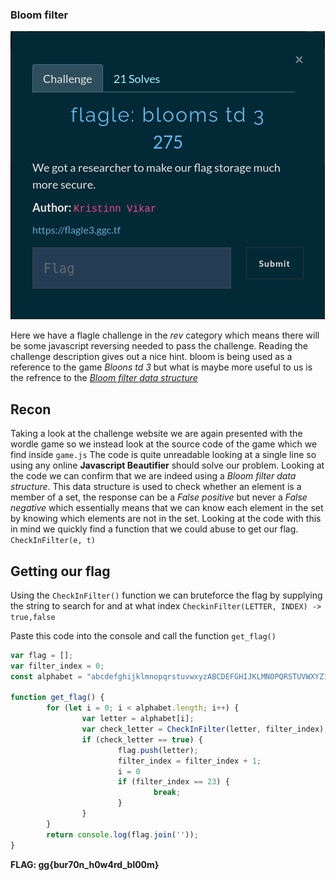### Bloom filter

![chal](challenge.png)

 Here we have a flagle challenge in the *rev* category which means there will be some javascript reversing needed to pass the challenge. Reading the challenge description gives out a nice hint. bloom is being used as a reference to the game *Bloons td 3* but what is maybe more useful to us is the refrence to the [*Bloom filter data structure*](https://en.wikipedia.org/wiki/Bloom_filter)

## Recon
Taking a look at the challenge website we are again presented with the wordle game so we instead look at the source code of the game which we find inside `game.js` The code is quite unreadable looking at a single line so using any online **Javascript Beautifier** should solve our problem. Looking at the code we can confirm that we are indeed using a *Bloom filter data structure*. This data structure is used to check whether an element is a member of a set, the response can be a *False positive* but never a *False negative* which essentially means that we can know each element in the set by knowing which elements are not in the set. Looking at the code with this in mind we quickly find a function that we could abuse to get our flag. `CheckInFilter(e, t)`


## Getting our flag
Using the `CheckInFilter()` function we can bruteforce the flag by supplying the string to search for and at what index `CheckinFilter(LETTER, INDEX) -> true,false`

Paste this code into the console and call the function `get_flag()`

```javascript
var flag = [];
var filter_index = 0;
const alphabet = "abcdefghijklmnopqrstuvwxyzABCDEFGHIJKLMNOPQRSTUVWXYZ1234567890!@#$%^&*()_+-={}";

function get_flag() {
        for (let i = 0; i < alphabet.length; i++) {
                var letter = alphabet[i];
                var check_letter = CheckInFilter(letter, filter_index);
                if (check_letter == true) {
                        flag.push(letter);
                        filter_index = filter_index + 1;
                        i = 0
                        if (filter_index == 23) {
                                break;
                        }
                }
        }
        return console.log(flag.join(''));
}
```

**FLAG: gg{bur70n_h0w4rd_bl00m}**